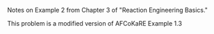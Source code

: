 Notes on Example 2 from Chapter 3 of "Reaction Engineering Basics."

This problem is a modified version of AFCoKaRE Example 1.3
